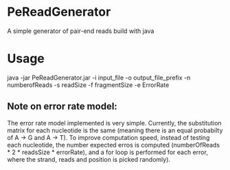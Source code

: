 # PeReadGenerator
A simple generator of pair-end reads build with java 


# Usage 

java -jar PeReadGenerator.jar -i input_file -o output_file_prefix -n numberofReads -s readSize -f fragmentSize -e ErrorRate 


## Note on error rate model: 
The error rate model implemented is very simple. Currently, the substitution matrix for each nucleotide is the same (meaning there is an equal probabilty of A -> G and A -> T).
To improve computation speed, instead of testing each nucleotide, the number expected erros is computed (numberOfReads * 2 * readsSize * errorRate), and a for loop is performed for each error, where the strand, reads and position is picked randomly).



